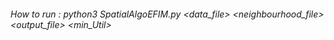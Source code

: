 ###### How to run : python3 SpatialAlgoEFIM.py <data_file> <neighbourhood_file> <output_file> <min_Util>
